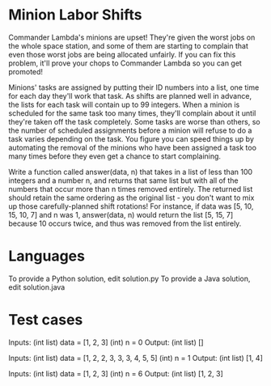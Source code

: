 Minion Labor Shifts
===================

Commander Lambda's minions are upset! They're given the worst jobs on the whole space station, and some of them are starting to complain that even those worst jobs are being allocated unfairly. If you can fix this problem, it'll prove your chops to Commander Lambda so you can get promoted!

Minions' tasks are assigned by putting their ID numbers into a list, one time for each day they'll work that task. As shifts are planned well in advance, the lists for each task will contain up to 99 integers. When a minion is scheduled for the same task too many times, they'll complain about it until they're taken off the task completely. Some tasks are worse than others, so the number of scheduled assignments before a minion will refuse to do a task varies depending on the task.  You figure you can speed things up by automating the removal of the minions who have been assigned a task too many times before they even get a chance to start complaining.

Write a function called answer(data, n) that takes in a list of less than 100 integers and a number n, and returns that same list but with all of the numbers that occur more than n times removed entirely. The returned list should retain the same ordering as the original list - you don't want to mix up those carefully-planned shift rotations! For instance, if data was [5, 10, 15, 10, 7] and n was 1, answer(data, n) would return the list [5, 15, 7] because 10 occurs twice, and thus was removed from the list entirely.

Languages
=========

To provide a Python solution, edit solution.py
To provide a Java solution, edit solution.java

Test cases
==========

Inputs:
    (int list) data = [1, 2, 3]
    (int) n = 0
Output:
    (int list) []

Inputs:
    (int list) data = [1, 2, 2, 3, 3, 3, 4, 5, 5]
    (int) n = 1
Output:
    (int list) [1, 4]

Inputs:
    (int list) data = [1, 2, 3]
    (int) n = 6
Output:
    (int list) [1, 2, 3]

